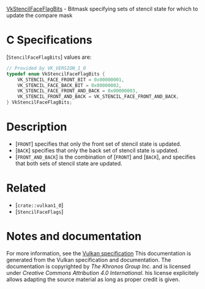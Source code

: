 [VkStencilFaceFlagBits](https://www.khronos.org/registry/vulkan/specs/1.3-extensions/man/html/VkStencilFaceFlagBits.html) - Bitmask specifying sets of stencil state for which to update the compare mask

# C Specifications
[`StencilFaceFlagBits`] values are:
```c
// Provided by VK_VERSION_1_0
typedef enum VkStencilFaceFlagBits {
    VK_STENCIL_FACE_FRONT_BIT = 0x00000001,
    VK_STENCIL_FACE_BACK_BIT = 0x00000002,
    VK_STENCIL_FACE_FRONT_AND_BACK = 0x00000003,
    VK_STENCIL_FRONT_AND_BACK = VK_STENCIL_FACE_FRONT_AND_BACK,
} VkStencilFaceFlagBits;
```

# Description
- [`FRONT`] specifies that only the front set of stencil state is updated.
- [`BACK`] specifies that only the back set of stencil state is updated.
- [`FRONT_AND_BACK`] is the combination of [`FRONT`] and [`BACK`], and specifies that both sets of stencil state are updated.

# Related
- [`crate::vulkan1_0`]
- [`StencilFaceFlags`]

# Notes and documentation
For more information, see the [Vulkan specification](https://www.khronos.org/registry/vulkan/specs/1.3-extensions/html/vkspec.html)
This documentation is generated from the Vulkan specification and documentation.
The documentation is copyrighted by *The Khronos Group Inc.* and is licensed under *Creative Commons Attribution 4.0 International*.
his license explicitely allows adapting the source material as long as proper credit is given.
        